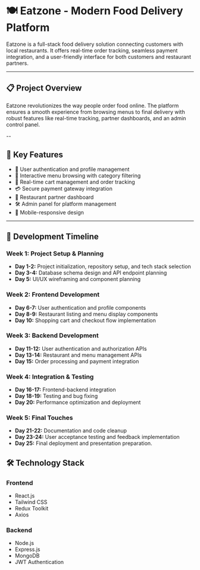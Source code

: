 # 🍽️ Eatzone - Modern Food Delivery Platform

Eatzone is a full-stack food delivery solution connecting customers with local restaurants. It offers real-time order tracking, seamless payment integration, and a user-friendly interface for both customers and restaurant partners.

---

## 📋 Project Overview

Eatzone revolutionizes the way people order food online. The platform ensures a smooth experience from browsing menus to final delivery with robust features like real-time tracking, partner dashboards, and an admin control panel.

--

## 🎯 Key Features

- 🔐 User authentication and profile management  
- 🧾 Interactive menu browsing with category filtering  
- 🛒 Real-time cart management and order tracking  
- 💳 Secure payment gateway integration  
- 🍴 Restaurant partner dashboard  
- 🛠️ Admin panel for platform management  
- 📱 Mobile-responsive design  

---

## 📅 Development Timeline

### Week 1: Project Setup & Planning
- **Day 1-2:** Project initialization, repository setup, and tech stack selection  
- **Day 3-4:** Database schema design and API endpoint planning  
- **Day 5:** UI/UX wireframing and component planning  

### Week 2: Frontend Development
- **Day 6-7:** User authentication and profile components  
- **Day 8-9:** Restaurant listing and menu display components  
- **Day 10:** Shopping cart and checkout flow implementation  

### Week 3: Backend Development
- **Day 11-12:** User authentication and authorization APIs  
- **Day 13-14:** Restaurant and menu management APIs  
- **Day 15:** Order processing and payment integration  

### Week 4: Integration & Testing
- **Day 16-17:** Frontend-backend integration  
- **Day 18-19:** Testing and bug fixing  
- **Day 20:** Performance optimization and deployment  

### Week 5: Final Touches
- **Day 21-22:** Documentation and code cleanup  
- **Day 23-24:** User acceptance testing and feedback implementation  
- **Day 25:** Final deployment and presentation preparation.


## 🛠️ Technology  Stack

### Frontend
- React.js  
- Tailwind CSS  
- Redux Toolkit  
- Axios  

### Backend
- Node.js  
- Express.js  
- MongoDB  
- JWT Authentication  

